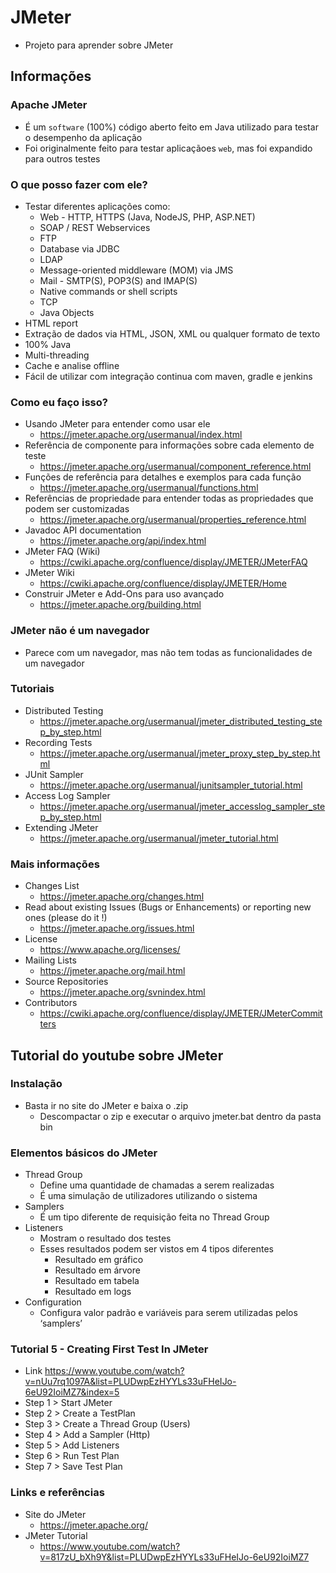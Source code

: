 # JMeter
- Projeto para aprender sobre JMeter

## Informações

### Apache JMeter
- É um `software` (100%) código aberto feito em Java utilizado para testar o desempenho da aplicação
- Foi originalmente feito para testar aplicaçãoes `web`, mas foi expandido para outros testes

### O que posso fazer com ele?
- Testar diferentes aplicações como:
  - Web - HTTP, HTTPS (Java, NodeJS, PHP, ASP.NET)
  - SOAP / REST Webservices
  - FTP
  - Database via JDBC
  - LDAP
  - Message-oriented middleware (MOM) via JMS
  - Mail - SMTP(S), POP3(S) and IMAP(S)
  - Native commands or shell scripts
  - TCP
  - Java Objects
- HTML report
- Extração de dados via HTML, JSON, XML ou qualquer formato de texto
- 100% Java
- Multi-threading
- Cache e analise offline
- Fácil de utilizar com integração continua com maven, gradle e jenkins

### Como eu faço isso?
- Usando JMeter para entender como usar ele
  - https://jmeter.apache.org/usermanual/index.html
- Referência de componente para informações sobre cada elemento de teste
  - https://jmeter.apache.org/usermanual/component_reference.html
- Funções de referência para detalhes e exemplos para cada função
  - https://jmeter.apache.org/usermanual/functions.html
- Referências de propriedade para entender todas as propriedades que podem ser customizadas 
  - https://jmeter.apache.org/usermanual/properties_reference.html
- Javadoc API documentation
  - https://jmeter.apache.org/api/index.html
- JMeter FAQ (Wiki)
  - https://cwiki.apache.org/confluence/display/JMETER/JMeterFAQ
- JMeter Wiki
  - https://cwiki.apache.org/confluence/display/JMETER/Home
- Construir JMeter e Add-Ons para uso avançado
  - https://jmeter.apache.org/building.html

### JMeter não é um navegador
- Parece com um navegador, mas não tem todas as funcionalidades de um navegador

### Tutoriais
- Distributed Testing
  - https://jmeter.apache.org/usermanual/jmeter_distributed_testing_step_by_step.html
- Recording Tests
  - https://jmeter.apache.org/usermanual/jmeter_proxy_step_by_step.html
- JUnit Sampler
  - https://jmeter.apache.org/usermanual/junitsampler_tutorial.html
- Access Log Sampler
  - https://jmeter.apache.org/usermanual/jmeter_accesslog_sampler_step_by_step.html
- Extending JMeter
  - https://jmeter.apache.org/usermanual/jmeter_tutorial.html

### Mais informações
- Changes List
  - https://jmeter.apache.org/changes.html
- Read about existing Issues (Bugs or Enhancements) or reporting new ones (please do it !)
  - https://jmeter.apache.org/issues.html
- License
  - https://www.apache.org/licenses/
- Mailing Lists
  - https://jmeter.apache.org/mail.html
- Source Repositories
  - https://jmeter.apache.org/svnindex.html
- Contributors
  - https://cwiki.apache.org/confluence/display/JMETER/JMeterCommitters

## Tutorial do youtube sobre JMeter

### Instalação
- Basta ir no site do JMeter e baixa o .zip
  - Descompactar o zip e executar o arquivo jmeter.bat dentro da pasta bin

### Elementos básicos do JMeter
- Thread Group
  - Define uma quantidade de chamadas a serem realizadas
  - É uma simulação de utilizadores utilizando o sistema
- Samplers
  - É um tipo diferente de requisição feita no Thread Group
- Listeners
  - Mostram o resultado dos testes
  - Esses resultados podem ser vistos em 4 tipos diferentes
    - Resultado em gráfico
    - Resultado em árvore
    - Resultado em tabela
    - Resultado em logs
- Configuration
  - Configura valor padrão e variáveis para serem utilizadas pelos ‘samplers’ 

### Tutorial 5 - Creating First Test In JMeter
- Link https://www.youtube.com/watch?v=nUu7rq1097A&list=PLUDwpEzHYYLs33uFHeIJo-6eU92IoiMZ7&index=5
- Step 1 > Start JMeter
- Step 2 > Create a TestPlan
- Step 3 > Create a Thread Group (Users)
- Step 4 > Add a Sampler (Http)
- Step 5 > Add Listeners
- Step 6 > Run Test Plan
- Step 7 > Save Test Plan

### Links e referências
- Site do JMeter
  - https://jmeter.apache.org/
- JMeter Tutorial
  - https://www.youtube.com/watch?v=817zU_bXh9Y&list=PLUDwpEzHYYLs33uFHeIJo-6eU92IoiMZ7